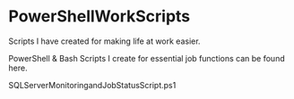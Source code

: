 # PowerShellWorkScripts
Scripts I have created for making life at work easier.

PowerShell & Bash Scripts I create for essential job functions can be found here.

SQLServerMonitoringandJobStatusScript.ps1 
